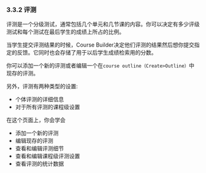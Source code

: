### 3.3.2 评测

评测是一个分级测试，通常包括几个单元和几节课的内容。你可以决定有多少评级测试和每个测试在最后学生的成绩上所占的比例。

当学生提交评测结果的时候，Course Builder决定他们评测的结果然后想你提交指定的反馈。它同时也会存储了用于以后学生成绩检索用的分数。

你可以添加一个新的评测或者编辑一个在`course outline（Create>Outline）`中现存的评测。

另外，评测有两种类型的设置:
* 个体评测的详细信息
* 对于所有评测的课程级设置

在这个页面上，你会学会
* 添加一个新的评测
* 编辑现存的评测
* 查看和编辑评测细节
* 查看和编辑课程级评测设置
* 查看评测的统计数据

